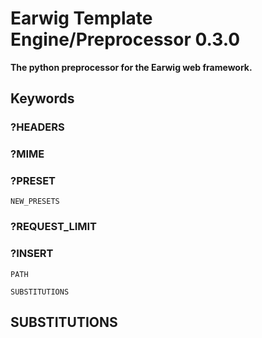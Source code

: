 # Earwig Template Engine/Preprocessor 0.3.0

**The python preprocessor for the Earwig web framework.**

## Keywords

### ?HEADERS

### ?MIME

### ?PRESET

`NEW_PRESETS`

### ?REQUEST_LIMIT

### ?INSERT

`PATH`

`SUBSTITUTIONS`

## SUBSTITUTIONS
